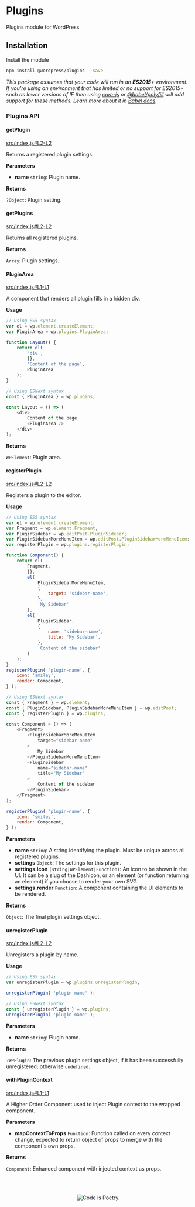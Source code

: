 # Plugins

Plugins module for WordPress.

## Installation

Install the module

```bash
npm install @wordpress/plugins --save
```

_This package assumes that your code will run in an **ES2015+** environment. If you're using an environment that has limited or no support for ES2015+ such as lower versions of IE then using [core-js](https://github.com/zloirock/core-js) or [@babel/polyfill](https://babeljs.io/docs/en/next/babel-polyfill) will add support for these methods. Learn more about it in [Babel docs](https://babeljs.io/docs/en/next/caveats)._

### Plugins API

<!-- START TOKEN(Autogenerated API docs) -->

#### getPlugin

[src/index.js#L2-L2](src/index.js#L2-L2)

Returns a registered plugin settings.

**Parameters**

-   **name** `string`: Plugin name.

**Returns**

`?Object`: Plugin setting.

#### getPlugins

[src/index.js#L2-L2](src/index.js#L2-L2)

Returns all registered plugins.

**Returns**

`Array`: Plugin settings.

#### PluginArea

[src/index.js#L1-L1](src/index.js#L1-L1)

A component that renders all plugin fills in a hidden div.

**Usage**

```js
// Using ES5 syntax
var el = wp.element.createElement;
var PluginArea = wp.plugins.PluginArea;

function Layout() {
	return el(
		'div',
		{},
		'Content of the page',
		PluginArea
	);
}
```

```js
// Using ESNext syntax
const { PluginArea } = wp.plugins;

const Layout = () => (
	<div>
		Content of the page
		<PluginArea />
	</div>
);
```

**Returns**

`WPElement`: Plugin area.

#### registerPlugin

[src/index.js#L2-L2](src/index.js#L2-L2)

Registers a plugin to the editor.

**Usage**

```js
// Using ES5 syntax
var el = wp.element.createElement;
var Fragment = wp.element.Fragment;
var PluginSidebar = wp.editPost.PluginSidebar;
var PluginSidebarMoreMenuItem = wp.editPost.PluginSidebarMoreMenuItem;
var registerPlugin = wp.plugins.registerPlugin;

function Component() {
	return el(
		Fragment,
		{},
		el(
			PluginSidebarMoreMenuItem,
			{
				target: 'sidebar-name',
			},
			'My Sidebar'
		),
		el(
			PluginSidebar,
			{
				name: 'sidebar-name',
				title: 'My Sidebar',
			},
			'Content of the sidebar'
		)
	);
}
registerPlugin( 'plugin-name', {
	icon: 'smiley',
	render: Component,
} );
```

```js
// Using ESNext syntax
const { Fragment } = wp.element;
const { PluginSidebar, PluginSidebarMoreMenuItem } = wp.editPost;
const { registerPlugin } = wp.plugins;

const Component = () => (
	<Fragment>
		<PluginSidebarMoreMenuItem
			target="sidebar-name"
		>
			My Sidebar
		</PluginSidebarMoreMenuItem>
		<PluginSidebar
			name="sidebar-name"
			title="My Sidebar"
		>
			Content of the sidebar
		</PluginSidebar>
	</Fragment>
);

registerPlugin( 'plugin-name', {
	icon: 'smiley',
	render: Component,
} );
```

**Parameters**

-   **name** `string`: A string identifying the plugin. Must be unique across all registered plugins.
-   **settings** `Object`: The settings for this plugin.
-   **settings.icon** `(string|WPElement|Function)`: An icon to be shown in the UI. It can be a slug of the Dashicon, or an element (or function returning an element) if you choose to render your own SVG.
-   **settings.render** `Function`: A component containing the UI elements to be rendered.

**Returns**

`Object`: The final plugin settings object.

#### unregisterPlugin

[src/index.js#L2-L2](src/index.js#L2-L2)

Unregisters a plugin by name.

**Usage**

```js
// Using ES5 syntax
var unregisterPlugin = wp.plugins.unregisterPlugin;

unregisterPlugin( 'plugin-name' );
```

```js
// Using ESNext syntax
const { unregisterPlugin } = wp.plugins;
unregisterPlugin( 'plugin-name' );
```

**Parameters**

-   **name** `string`: Plugin name.

**Returns**

`?WPPlugin`: The previous plugin settings object, if it has been successfully unregistered; otherwise `undefined`.

#### withPluginContext

[src/index.js#L1-L1](src/index.js#L1-L1)

A Higher Order Component used to inject Plugin context to the
wrapped component.

**Parameters**

-   **mapContextToProps** `Function`: Function called on every context change, expected to return object of props to merge with the component's own props.

**Returns**

`Component`: Enhanced component with injected context as props.


<!-- END TOKEN(Autogenerated API docs) -->

<br/><br/><p align="center"><img src="https://s.w.org/style/images/codeispoetry.png?1" alt="Code is Poetry." /></p>
